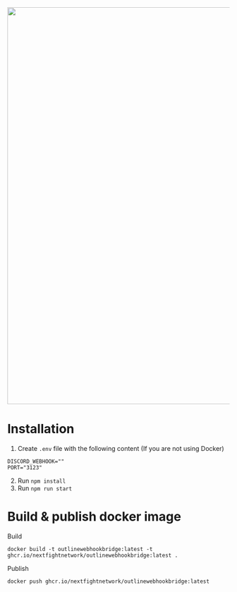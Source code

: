 <div align="center">
  <img width="900px" src="https://github.com/NextFightNetwork/OutlineToDiscord/assets/114857048/d64574ac-b583-4b8d-b9a4-184949b2d75c">
</div>

# Installation

1. Create `.env` file with the following content (If you are not using Docker)
  ```
  DISCORD_WEBHOOK=""
  PORT="3123"
  ```
2. Run `npm install`
3. Run `npm run start`

# Build & publish docker image

Build
```
docker build -t outlinewebhookbridge:latest -t ghcr.io/nextfightnetwork/outlinewebhookbridge:latest .
```

Publish
```
docker push ghcr.io/nextfightnetwork/outlinewebhookbridge:latest
```

